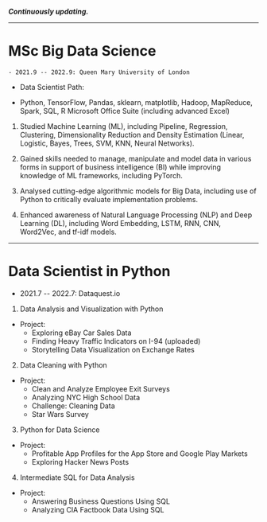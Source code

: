 ***Continuously updating.***
***
# MSc Big Data Science
	- 2021.9 -- 2022.9: Queen Mary University of London
- Data Scientist Path:

- Python, TensorFlow, Pandas, sklearn, matplotlib, Hadoop, MapReduce, Spark, SQL, R Microsoft Office Suite (including advanced Excel)
1. Studied Machine Learning (ML), including Pipeline, Regression, Clustering, Dimensionality Reduction and Density Estimation (Linear, Logistic, Bayes, Trees, SVM, KNN, Neural Networks).

2. Gained skills needed to manage, manipulate and model data in various forms in support of business intelligence (BI) while improving knowledge of ML frameworks, including PyTorch.

3. Analysed cutting-edge algorithmic models for Big Data, including use of Python to critically evaluate implementation problems.

4. Enhanced awareness of Natural Language Processing (NLP) and Deep Learning (DL), including Word Embedding, LSTM, RNN, CNN, Word2Vec, and tf-idf models.

***
# Data Scientist in Python
- 2021.7 -- 2022.7: Dataquest.io
1. Data Analysis and Visualization with Python
- Project:
	- Exploring eBay Car Sales Data 
	- Finding Heavy Traffic Indicators on I-94 (uploaded)
	- Storytelling Data Visualization on Exchange Rates

2. Data Cleaning with Python
- Project:
	- Clean and Analyze Employee Exit Surveys
	- Analyzing NYC High School Data
	- Challenge: Cleaning Data 
	- Star Wars Survey

3. Python for Data Science
- Project:
	- Profitable App Profiles for the App Store and Google Play Markets
	- Exploring Hacker News Posts

4. Intermediate SQL for Data Analysis
- Project:
	- Answering Business Questions Using SQL 
	- Analyzing CIA Factbook Data Using SQL

